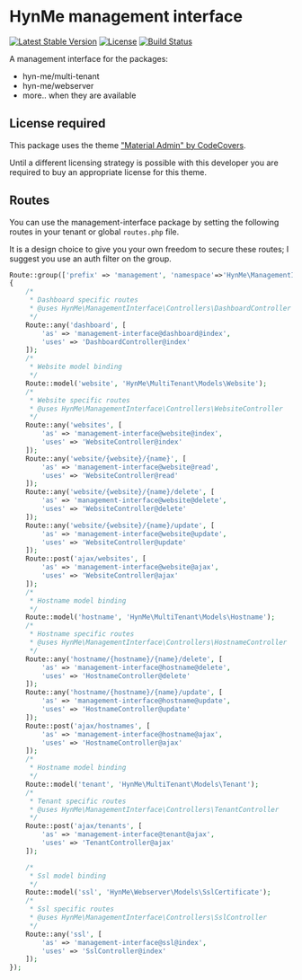 # HynMe management interface
[![Latest Stable Version](https://poser.pugx.org/hyn-me/management-interface/v/stable)](https://packagist.org/packages/hyn-me/management-interface)
[![License](https://poser.pugx.org/hyn-me/management-interface/license)](https://packagist.org/packages/hyn-me/management-interface)
[![Build Status](https://travis-ci.org/hyn-me/management-interface.svg)](https://travis-ci.org/hyn-me/management-interface)

A management interface for the packages:
- hyn-me/multi-tenant
- hyn-me/webserver
- more.. when they are available

## License required

This package uses the theme ["Material Admin" by CodeCovers](http://themeforest.net/item/material-admin-bootstrap-admin-html5-app/10646222).

Until a different licensing strategy is possible with this developer you are required to buy an appropriate license for this theme.

## Routes

You can use the management-interface package by setting the following routes in your tenant or global `routes.php` file.
  
It is a design choice to give you your own freedom to secure these routes; I suggest you use an auth filter on the group. 

```php
Route::group(['prefix' => 'management', 'namespace'=>'HynMe\ManagementInterface\Controllers'], function()
{
    /*
     * Dashboard specific routes
     * @uses HynMe\ManagementInterface\Controllers\DashboardController
     */
    Route::any('dashboard', [
        'as' => 'management-interface@dashboard@index',
        'uses' => 'DashboardController@index'
    ]);
    /*
     * Website model binding
     */
    Route::model('website', 'HynMe\MultiTenant\Models\Website');
    /*
     * Website specific routes
     * @uses HynMe\ManagementInterface\Controllers\WebsiteController
     */
    Route::any('websites', [
        'as' => 'management-interface@website@index',
        'uses' => 'WebsiteController@index'
    ]);
    Route::any('website/{website}/{name}', [
        'as' => 'management-interface@website@read',
        'uses' => 'WebsiteController@read'
    ]);
    Route::any('website/{website}/{name}/delete', [
        'as' => 'management-interface@website@delete',
        'uses' => 'WebsiteController@delete'
    ]);
    Route::any('website/{website}/{name}/update', [
        'as' => 'management-interface@website@update',
        'uses' => 'WebsiteController@update'
    ]);
    Route::post('ajax/websites', [
        'as' => 'management-interface@website@ajax',
        'uses' => 'WebsiteController@ajax'
    ]);
    /*
     * Hostname model binding
     */
    Route::model('hostname', 'HynMe\MultiTenant\Models\Hostname');
    /*
     * Hostname specific routes
     * @uses HynMe\ManagementInterface\Controllers\HostnameController
     */
    Route::any('hostname/{hostname}/{name}/delete', [
        'as' => 'management-interface@hostname@delete',
        'uses' => 'HostnameController@delete'
    ]);
    Route::any('hostname/{hostname}/{name}/update', [
        'as' => 'management-interface@hostname@update',
        'uses' => 'HostnameController@update'
    ]);
    Route::post('ajax/hostnames', [
        'as' => 'management-interface@hostname@ajax',
        'uses' => 'HostnameController@ajax'
    ]);
    /*
     * Hostname model binding
     */
    Route::model('tenant', 'HynMe\MultiTenant\Models\Tenant');
    /*
     * Tenant specific routes
     * @uses HynMe\ManagementInterface\Controllers\TenantController
     */
    Route::post('ajax/tenants', [
        'as' => 'management-interface@tenant@ajax',
        'uses' => 'TenantController@ajax'
    ]);

    /*
     * Ssl model binding
     */
    Route::model('ssl', 'HynMe\Webserver\Models\SslCertificate');
    /*
     * Ssl specific routes
     * @uses HynMe\ManagementInterface\Controllers\SslController
     */
    Route::any('ssl', [
        'as' => 'management-interface@ssl@index',
        'uses' => 'SslController@index'
    ]);
});
```